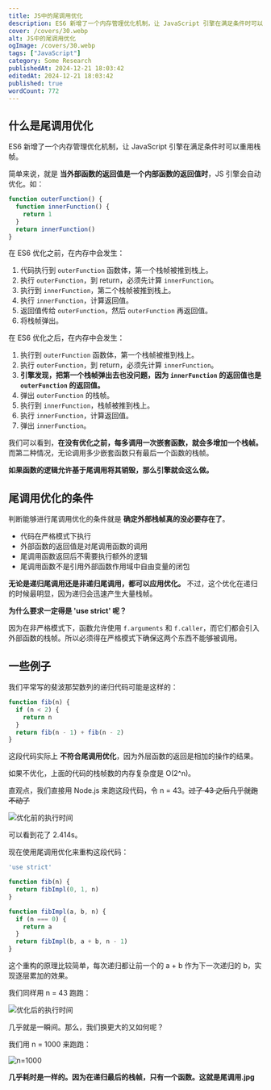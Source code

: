 ```yaml
---
title: JS中的尾调用优化
description: ES6 新增了一个内存管理优化机制，让 JavaScript 引擎在满足条件时可以重用栈帧。
cover: /covers/30.webp
alt: JS中的尾调用优化
ogImage: /covers/30.webp
tags: ["JavaScript"]
category: Some Research
publishedAt: 2024-12-21 18:03:42
editedAt: 2024-12-21 18:03:42
published: true
wordCount: 772
---
```


## 什么是尾调用优化

ES6 新增了一个内存管理优化机制，让 JavaScript 引擎在满足条件时可以重用栈帧。

简单来说，就是 **当外部函数的返回值是一个内部函数的返回值时**，JS 引擎会自动优化。如：

```javascript
function outerFunction() {
  function innerFunction() {
    return 1
  }
  return innerFunction()
}
```

在 ES6 优化之前，在内存中会发生：

1. 代码执行到 `outerFunction` 函数体，第一个栈帧被推到栈上。
2. 执行 `outerFunction`，到 return，必须先计算 `innerFunction`。
3. 执行到 `innerFunction`，第二个栈帧被推到栈上。
4. 执行 `innerFunction`，计算返回值。
5. 返回值传给 `outerFunction`，然后 `outerFunction` 再返回值。
6. 将栈帧弹出。

在 ES6 优化之后，在内存中会发生：

1. 执行到 `outerFunction` 函数体，第一个栈帧被推到栈上。
2. 执行 `outerFunction`，到 return，必须先计算 `innerFunction`。
3. **引擎发现，把第一个栈帧弹出去也没问题，因为 `innerFunction` 的返回值也是 `outerFunction` 的返回值。**
4. 弹出 `outerFunction` 的栈帧。
5. 执行到 `innerFunction`，栈帧被推到栈上。
6. 执行 `innerFunction`，计算返回值。
7. 弹出 `innerFunction`。

我们可以看到，**在没有优化之前，每多调用一次嵌套函数，就会多增加一个栈帧。** 而第二种情况，无论调用多少嵌套函数只有最后一个函数的栈帧。

**如果函数的逻辑允许基于尾调用将其销毁，那么引擎就会这么做。**

## 尾调用优化的条件

判断能够进行尾调用优化的条件就是 **确定外部栈帧真的没必要存在了**。

- 代码在严格模式下执行
- 外部函数的返回值是对尾调用函数的调用
- 尾调用函数返回后不需要执行额外的逻辑
- 尾调用函数不是引用外部函数作用域中自由变量的闭包

**无论是递归尾调用还是非递归尾调用，都可以应用优化。** 不过，这个优化在递归的时候最明显，因为递归会迅速产生大量栈帧。

**为什么要求一定得是 'use strict' 呢？**

因为在非严格模式下，函数允许使用 `f.arguments` 和 `f.caller`，而它们都会引入外部函数的栈帧。所以必须得在严格模式下确保这两个东西不能够被调用。

## 一些例子

我们平常写的斐波那契数列的递归代码可能是这样的：

```javascript
function fib(n) {
  if (n < 2) {
    return n
  }
  return fib(n - 1) + fib(n - 2)
}
```

这段代码实际上 **不符合尾调用优化**，因为外层函数的返回是相加的操作的结果。

如果不优化，上面的代码的栈帧数的内存复杂度是 O(2^n)。

直观点，我们直接用 Node.js 来跑这段代码，令 n = 43。~~过了 43 之后几乎就跑不动了~~

![优化前的执行时间](https://moe.greyflowers.pics/1dc31f8402ba8b14c869cf2f4e9c6613_image-20241221175643026.png)

可以看到花了 2.414s。

现在使用尾调用优化来重构这段代码：

```javascript
'use strict'

function fib(n) {
  return fibImpl(0, 1, n)
}

function fibImpl(a, b, n) {
  if (n === 0) {
    return a
  }
  return fibImpl(b, a + b, n - 1)
}
```

这个重构的原理比较简单，每次递归都让前一个的 a + b 作为下一次递归的 b，实现逐层累加的效果。

我们同样用 n = 43 跑跑：

![优化后的执行时间](https://moe.greyflowers.pics/5fa02a9a01d0186b95b0c9874cce330c_image-20241221175735492.png)

几乎就是一瞬间。那么，我们换更大的又如何呢？

我们用 n = 1000 来跑跑：

![n=1000](https://moe.greyflowers.pics/76b75d1205dbd0f888ab6a8898d95024_image-20241221175819325.png)

**几乎耗时是一样的。因为在递归最后的栈帧，只有一个函数。这就是尾调用.jpg**
